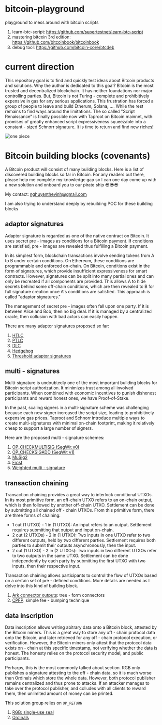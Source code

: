 # bitcoin-playground
playground to mess around with bitcoin scripts

1. learn-btc-script: https://github.com/supertestnet/learn-btc-script
2. mastering bitcoin 3rd edition: https://github.com/bitcoinbook/bitcoinbook
3. debug tool: https://github.com/bitcoin-core/btcdeb

# current direction
This repository goal is to find and quickly test ideas about Bitcoin products and solutions. Why the author is dedicated to this goal? Bitcoin is the most trusted and decentralized blockchain. It has neither foundations nor major controlling parties. But, Bitcoin is not Turing - complete and prohibitively expensive in gas for any serious applications. This frustration has forced a group of people to leave and build Etherum, Solana, .... While the rest remains to find ways around the limitations. The so called "Script Renaissance" is finally possible now with Taproot on Bitcoin mainnet, with promises of greatly enhanced script expressiveness squeezable into a constant - sized Schnorr signature. It is time to return and find new riches!

![one piece](knowledge/assets/going_merry.webp)

# Bitcoin building blocks (covenants)
A Bitcoin product will consist of many building blocks. Here is a list of discovered building blocks so far in Bitcoin. For any readers out there, please help me complete my knowledge gap so I can one day come up with a new solution and onboard you to our pirate ship 😎😎😎

My contact: nghuyenthevinh@gmail.com

I am also trying to understand deeply by rebuilding POC for these building blocks

## adaptor signatures
Adaptor signature is regarded as one of the native contract on Bitcoin. It uses secret pre - images as conditions for a Bitcoin payment. If conditions are satisfied, pre - images are revealed thus fulfilling a Bitcoin payment.

In its simplest form, blockchain transactions involve sending tokens from A to B under certain conditions. On Ethereum, these conditions are programmable and enforced on-chain. On Bitcoin, conditions exist in the form of signatures, which provide insufficient expressiveness for smart contracts. However, signatures can be split into many partial ones and can only be recreated if all components are provided. This allows A to hide secrets behind some off-chain conditions, which are then revealed to B for full signature creation once A's conditions are satisfied. This approach is called "adaptor signatures."

The management of secret pre - images often fall upon one party. If it is between Alice and Bob, then no big deal. If it is managed by a centralized oracle, then collusion with bad actors can easily happen.

There are many adaptor signatures proposed so far:
1. [HTLC](https://bitcoinops.org/en/topics/htlc/)
2. [PTLC](https://bitcoinops.org/en/topics/ptlc/)
3. [DLC](https://github.com/aljazceru/discreet-log-contracts)
4. [Hedgehog](https://github.com/supertestnet/hedgehog)
5. [Threshold adaptor signatures](https://www.mdpi.com/2079-9292/13/1/76)

## multi - signatures
Multi-signature is undoubtedly one of the most important building blocks for Bitcoin script authorization. It minimizes trust among all involved participants. When combined with economic incentives to punish dishonest participants and reward honest ones, we have Proof-of-Stake.

In the past, scaling signers in a multi-signature scheme was challenging because each new signer increased the script size, leading to prohibitively expensive gas prices. Taproot and Schnorr introduce multiple ways to create multi-signatures with minimal on-chain footprint, making it relatively cheap to support a large number of signers.

Here are the proposed multi - signature schemes:
1. [OP_CHECKMULTISIG (SegWit v0)](https://en.bitcoin.it/wiki/OP_CHECKMULTISIG)
2. [OP_CHECKSIGADD (SegWit v1)](https://en.bitcoin.it/wiki/BIP_0342)
3. [MuSig2](https://eprint.iacr.org/2020/1261.pdf)
4. [Frost](https://glossary.blockstream.com/frost/)
5. [Weighted multi - signature](https://gist.github.com/mappum/da11e37f4e90891642a52621594d03f6)

## transaction chaining
Transaction chaining provides a great way to interlock conditional UTXOs. In its most primitive form, an off-chain UTXO refers to an on-chain output, which is then followed by another off-chain UTXO. Settlement can be done by submitting all chained off - chain UTXOs. From this primitive form, there are three forms of chaining:
* 1 out (1 UTXO) - 1 in (1 UTXO): An input refers to an output. Settlement requires submitting that output and input on-chain.
* 2 out (2 UTXOs) - 2 in (1 UTXO): Two inputs in one UTXO refer to two different outputs, held by two different parties. Settlement requires both parties to submit their outputs asynchronously, then the input.
* 2 out (1 UTXO) - 2 in (2 UTXOs): Two inputs in two different UTXOs refer to two outputs in the same UTXO. Settlement can be done independently by each party by submitting the first UTXO with two inputs, then their respective input.

Transaction chaining allows participants to control the flow of UTXOs based on a certain set of pre - defined conditions. More details are needed as I delve into this kind of building block.

1. [Ark connector outputs](https://ark-protocol.org/intro/connectors/index.html): tree - form connectors
2. [CPFP](https://bitcoinops.org/en/topics/cpfp/): simple fee - bumping technique

## data inscription
Data inscription allows writing abitrary data onto a Bitcoin block, attested by the Bitcoin miners. This is a great way to store any off - chain protocol data onto the Bitcoin, and later retrieved for any off - chain protocol execution, or verification. However, the Bitcoin miners only attest that the protocol data exists on - chain at this specific timestamp, not verifying whether the data is honest. The honesty relies on the protocol security model, and public participants.

Perharps, this is the most commonly talked about section. RGB only publishes a signature attesting to the off - chain data, so it is much worse than Ordinals which store the whole data. However, both protocol publisher remains centralized and thus prone to attacks. If an attacker manages to take over the protocol publisher, and colludes with all clients to reward them, then unlimited amount of money can be printed.

This solution group relies on `OP_RETURN`

1. [RGB: single-use seal](https://docs.rgb.info/distributed-computing-concepts/single-use-seals)
2. [Ordinals](https://docs.ordinals.com/)
